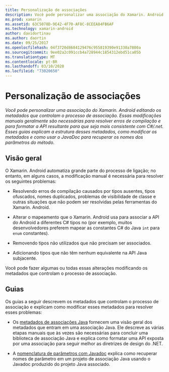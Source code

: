 ```yaml
---
title: Personalização de associações
description: Você pode personalizar uma associação do Xamarin. Android editando os metadados que controlam o processo de associação. Essas modificações manuais geralmente são necessárias para resolver erros de compilação e para formatar a API resultante para que seja mais consistente com C#/.net. Esses guias explicam a estrutura desses metadados, como modificar os metadados e como usar o JavaDoc para recuperar os nomes dos parâmetros do método.
ms.prod: xamarin
ms.assetid: 63C5078D-9E42-4F70-AF8C-8CEEA84FB6AF
ms.technology: xamarin-android
author: davidortinau
ms.author: daortin
ms.date: 09/25/2017
ms.openlocfilehash: 04f3720d8684129476c955819390e91330a7800a
ms.sourcegitcommit: 9ee02a2c091ccb4a728944c1854312ebd51ca05b
ms.translationtype: MT
ms.contentlocale: pt-BR
ms.lasthandoff: 03/10/2020
ms.locfileid: "73020650"
---
```

# <a name="customizing-bindings"></a>Personalização de associações

_Você pode personalizar uma associação do Xamarin. Android editando os metadados que controlam o processo de associação. Essas modificações manuais geralmente são necessárias para resolver erros de compilação e para formatar a API resultante para que seja mais consistente com C#/.net. Esses guias explicam a estrutura desses metadados, como modificar os metadados e como usar o JavaDoc para recuperar os nomes dos parâmetros do método._

## <a name="overview"></a>Visão geral

O Xamarin. Android automatiza grande parte do processo de ligação; no entanto, em alguns casos, a modificação manual é necessária para resolver os seguintes problemas:

- Resolvendo erros de compilação causados por tipos ausentes, tipos ofuscados, nomes duplicados, problemas de visibilidade de classe e outras situações que não podem ser resolvidas pelas ferramentas do Xamarin. Android. 

- Alterar o mapeamento que o Xamarin. Android usa para associar a API do Android a diferentes C# tipos no (por exemplo, muitos desenvolvedores preferem mapear as constantes C# do Java `int` para `enum` constantes).

- Removendo tipos não utilizados que não precisam ser associados. 

- Adicionando tipos que não têm nenhum equivalente na API Java subjacente. 

Você pode fazer algumas ou todas essas alterações modificando os metadados que controlam o processo de associação.

## <a name="guides"></a>Guias

Os guias a seguir descrevem os metadados que controlam o processo de associação e explicam como modificar esses metadados para resolver esses problemas:

- Os [metadados de associações Java](~/android/platform/binding-java-library/customizing-bindings/java-bindings-metadata.md) fornecem uma visão geral dos metadados que entram em uma associação Java.
    Ele descreve as várias etapas manuais que às vezes são necessárias para concluir uma biblioteca de associação Java e explica como formatar uma API exposta por uma associação para seguir melhor as diretrizes de design do .NET.

- A [nomenclatura de parâmetros com Javadoc](~/android/platform/binding-java-library/customizing-bindings/naming-parameters-with-javadoc.md) explica como recuperar nomes de parâmetro em um projeto de associação Java usando o Javadoc produzido do projeto Java associado.
